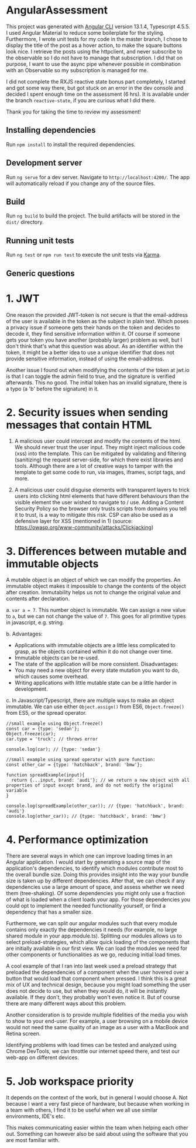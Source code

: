 # AngularAssessment

This project was generated with [Angular CLI](https://github.com/angular/angular-cli) version 13.1.4, Typescript 4.5.5.
I used Angular Material to reduce some boilerplate for the styling. Furthermore, I wrote unit tests for my code in the master branch,
I chose to display the title of the post as a hover action, to make the square buttons look nice. I retrieve the posts
using the httpclient, and never subscribe to the observable so I do not have to manage that subscription. I did that on
purpose, I want to use the async pipe whenever possible in combination with an Observable so my subscription is managed for me.

I did not complete the RXJS reactive state bonus part completely, I started and got some way there,
but got stuck on an error in the dev console and decided I spent enough time on the assessment (6 hrs).
It is available under the branch `reactive-state`, if you are curious what I did there.

Thank you for taking the time to review my assessment!

## Installing dependencies

Run `npm install` to install the required dependencies.

## Development server

Run `ng serve` for a dev server. Navigate to `http://localhost:4200/`. The app will automatically reload if you change any of the source files.

## Build

Run `ng build` to build the project. The build artifacts will be stored in the `dist/` directory.

## Running unit tests

Run `ng test` or `npm run test` to execute the unit tests via [Karma](https://karma-runner.github.io).

## Generic questions

# 1. JWT
One reason the provided JWT-token is not secure is that the email-address of the user is available in the token as the subject in plain text. Which poses a privacy
issue if someone gets their hands on the token and decides to decode it, they find sensitive information within it. Of course if someone gets your token
you have another (probably larger) problem as well, but I don't think that's what this question was about. As an identifier within the token, it might be a better idea
to use a unique identifier that does not provide sensitive information, instead of using the email-address.

Another issue I found out when modifying the contents of the token at jwt.io is that I can toggle the admin field to true, and
the signature is verified afterwards. This no good. The initial token has an invalid signature, there is a typo (a 'b' before the signature) in it.

# 2. Security issues when sending messages that contain HTML
1. A malicious user could intercept and modify the contents of the html. We should never trust the user input. They might
   inject malicious code (xss) into the template. This
   can be mitigated by validating and filtering (sanitizing) the request server-side, for which there exist libraries and tools. Although there are a lot of creative ways to tamper with the template
   to get some code to run, via images, iframes, script tags, and more.

2. A malicious user could disguise elements with transparent layers to trick users into clicking html elements that have different behaviours than
   the visible element the user wished to navigate to / use. Adding a Content Security Policy so the browser only trusts scripts from domains you tell it to trust,
   is a way to mitigate this risk. CSP can also be used as a defensive layer for XSS (mentioned in 1) (source: https://owasp.org/www-community/attacks/Clickjacking)

# 3. Differences between mutable and immutable objects
A mutable object is an object of which we can modify the properties. An immutable object makes it impossible to change the contents
of the object after creation. Immutability helps us not to change the original value and contents after declaration.

a. `var a = 7`. This number object is immutable. We can assign a new value to `a`, but we can not change the value of `7`. This goes for all primitive types in javascript, e.g. string.

b.
Advantages:
- Applications with immutable objects are a little less complicated to grasp, as the objects contained within it do not change over time.
- Immutable objects can be re-used.
- The state of the application will be more consistent.
  Disadvantages:
- You may need a new object for every state mutation you want to do, which causes some overhead.
- Writing applications with little mutable state can be a little harder in development.

c. In Javascript/Typescript, there are multiple ways to make an object immutable. We can use either `Object.assign()` from ES6, `Object.freeze()` from ES5, or
the spread operator.
```
//small example using Object.freeze()
const car = {type: 'sedan'};
Object.freeze(car);
car.type = 'truck'; // throws error

console.log(car); // {type: 'sedan'}

//small example using spread operator with pure function:
const other_car = {type: 'hatchback', brand: 'bmw'};

function spreadExample(input){
  return {...input, brand: 'audi'}; // we return a new object with all properties of input except brand, and do not modify the original variable
}

console.log(spreadExample(other_car)); // {type: 'hatchback', brand: 'audi'}
console.log(other_car)); // {type: 'hatchback', brand: 'bmw'}
```


# 4. Performance optimization
There are several ways in which one can improve loading times in an Angular application. I would start by generating a source map
of the application's dependencies, to identify which modules contribute most to the overall bundle size. Doing this provides
insight into the way your bundle size is taken up by different dependencies. After that, we can check if any dependencies use a large
amount of space, and assess whether we need them (tree-shaking). Of some dependencies you might only use a fraction of what is loaded
when a client loads your app. For those dependencies you could opt to implement the needed functionality yourself, or find a dependency
that has a smaller size.

Furthermore, we can split our angular modules such that every module contains only exactly the dependencies it needs (for example,
no large shared module in your app.module.ts). Splitting our modules allows us to select preload-strategies, which allow quick
loading of the components that are initially available in our first view. We can load the modules we need for other components or functionalities
as we go, reducing initial load times.

A cool example of that I ran into last week used a preload strategy that preloaded the dependencies of a component when the user
hovered over a button that would load that component when pressed. I think this is a great mix of UX and technical design, because you
might load something the user does not decide to use, but when they would do, it will be instantly available. If they don't, they probably
won't even notice it. But of course there are many different ways about this problem.

Another consideration is to provide multiple fidelities of the media you wish to show to your end-user. For example, a user
browsing on a mobile device would not need the same quality of an image as a user with a MacBook and Retina screen.

Identifying problems with load times can be tested and analyzed using Chrome DevTools, we can throttle our internet speed there,
and test our web-app on different devices.

# 5. Job workspace priority
It depends on the context of the work, but in general I would choose A. Not because I want a very fast piece of hardware,
but because when working in a team with others, I find it to be useful when we all use similar environments, IDE's etc.

This makes communicating easier within the team when helping each other out. Something can however also be said about using
the software that you are most familiar with.
